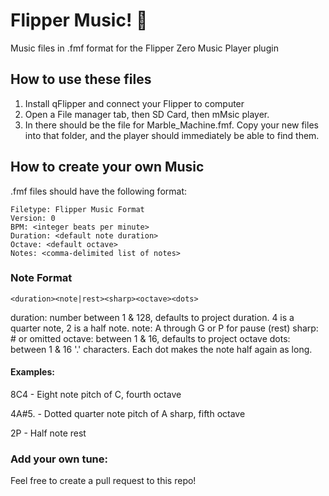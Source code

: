 # Flipper Music! 🎵

Music files in .fmf format for the Flipper Zero Music Player plugin

## How to use these files

1. Install qFlipper and connect your Flipper to computer
2. Open a File manager tab, then SD Card, then mMsic player. 
3. In there should be the file for Marble_Machine.fmf. Copy your new files into that folder, and the player should immediately be able to find them.

## How to create your own Music

.fmf files should have the following format:

```
Filetype: Flipper Music Format
Version: 0
BPM: <integer beats per minute>
Duration: <default note duration>
Octave: <default octave>
Notes: <comma-delimited list of notes>
```

### Note Format

`<duration><note|rest><sharp><octave><dots>`

duration: number between 1 & 128, defaults to project duration. 4 is a quarter note, 2 is a half note.
note: A through G or P for pause (rest)
sharp: # or omitted
octave: between 1 & 16, defaults to project octave
dots: between 1 & 16 '.' characters. Each dot makes the note half again as long.

#### Examples:

8C4 - Eight note pitch of C, fourth octave

4A#5. - Dotted quarter note pitch of A sharp, fifth octave

2P - Half note rest

### Add your own tune:

Feel free to create a pull request to this repo!